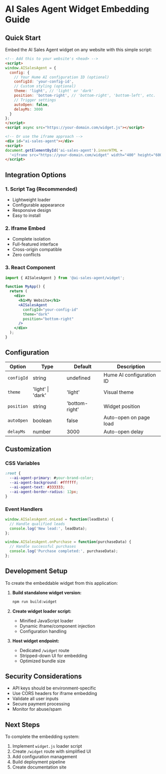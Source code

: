 # AI Sales Agent Widget Embedding Guide

## Quick Start

Embed the AI Sales Agent widget on any website with this simple script:

```html
<!-- Add this to your website's <head> -->
<script>
window.AISalesAgent = {
  config: {
    // Your Hume AI configuration ID (optional)
    configId: 'your-config-id',
    // Custom styling (optional)
    theme: 'light', // 'light' or 'dark'
    position: 'bottom-right', // 'bottom-right', 'bottom-left', etc.
    // Trigger settings
    autoOpen: false,
    delayMs: 3000
  }
};
</script>
<script async src="https://your-domain.com/widget.js"></script>

<!-- Or use the iframe approach -->
<div id="ai-sales-agent"></div>
<script>
document.getElementById('ai-sales-agent').innerHTML = 
  '<iframe src="https://your-domain.com/widget" width="400" height="600" frameborder="0"></iframe>';
</script>
```

## Integration Options

### 1. Script Tag (Recommended)
- Lightweight loader
- Configurable appearance
- Responsive design
- Easy to install

### 2. Iframe Embed
- Complete isolation
- Full-featured interface
- Cross-origin compatible
- Zero conflicts

### 3. React Component
```jsx
import { AISalesAgent } from '@ai-sales-agent/widget';

function MyApp() {
  return (
    <div>
      <h1>My Website</h1>
      <AISalesAgent 
        configId="your-config-id"
        theme="dark"
        position="bottom-right"
      />
    </div>
  );
}
```

## Configuration

| Option | Type | Default | Description |
|--------|------|---------|-------------|
| `configId` | string | undefined | Hume AI configuration ID |
| `theme` | 'light' \| 'dark' | 'light' | Visual theme |
| `position` | string | 'bottom-right' | Widget position |
| `autoOpen` | boolean | false | Auto-open on page load |
| `delayMs` | number | 3000 | Auto-open delay |

## Customization

### CSS Variables
```css
:root {
  --ai-agent-primary: #your-brand-color;
  --ai-agent-background: #ffffff;
  --ai-agent-text: #333333;
  --ai-agent-border-radius: 12px;
}
```

### Event Handlers
```javascript
window.AISalesAgent.onLead = function(leadData) {
  // Handle qualified leads
  console.log('New lead:', leadData);
};

window.AISalesAgent.onPurchase = function(purchaseData) {
  // Handle successful purchases
  console.log('Purchase completed:', purchaseData);
};
```

## Development Setup

To create the embeddable widget from this application:

1. **Build standalone widget version:**
   ```bash
   npm run build:widget
   ```

2. **Create widget loader script:**
   - Minified JavaScript loader
   - Dynamic iframe/component injection
   - Configuration handling

3. **Host widget endpoint:**
   - Dedicated `/widget` route
   - Stripped-down UI for embedding
   - Optimized bundle size

## Security Considerations

- API keys should be environment-specific
- Use CORS headers for iframe embedding
- Validate all user inputs
- Secure payment processing
- Monitor for abuse/spam

## Next Steps

To complete the embedding system:
1. Implement `widget.js` loader script
2. Create `/widget` route with simplified UI
3. Add configuration management
4. Build deployment pipeline
5. Create documentation site
